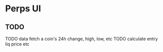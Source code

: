 # Perps UI


## TODO

TODO data fetch a coin's 24h change, high, low, etc
TODO calculate entry liq price etc



